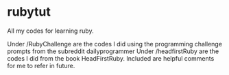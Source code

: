 # rubytut
All my codes for learning ruby.

Under /RubyChallenge are the codes I did using the programming challenge prompts from the subreddit dailyprogrammer
Under /headfirstRuby are the codes I did from the book HeadFirstRuby. Included are helpful comments for me to refer in future.
